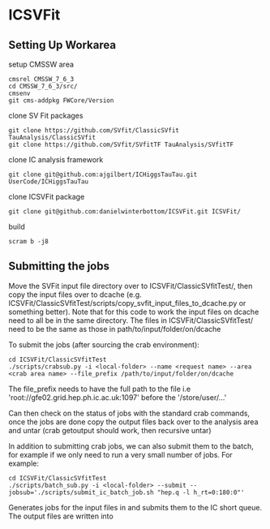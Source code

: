 # ICSVFit

## Setting Up Workarea
setup CMSSW area
```
cmsrel CMSSW_7_6_3
cd CMSSW_7_6_3/src/
cmsenv
git cms-addpkg FWCore/Version
```
clone SV Fit packages
```
git clone https://github.com/SVfit/ClassicSVfit TauAnalysis/ClassicSVfit
git clone https://github.com/SVfit/SVfitTF TauAnalysis/SVfitTF
```
clone IC analysis framework
```
git clone git@github.com:ajgilbert/ICHiggsTauTau.git UserCode/ICHiggsTauTau
```

clone ICSVFit package
```
git clone git@github.com:danielwinterbottom/ICSVFit.git ICSVFit/
```


build 
```
scram b -j8
```

## Submitting the jobs

Move the SVFit input file directory over to ICSVFit/ClassicSVfitTest/<local-folder>, then copy the input files over to dcache (e.g. ICSVFit/ClassicSVfitTest/scripts/copy_svfit_input_files_to_dcache.py or something better). Note that for this code to work the input files on dcache need to all be in the same directory. The files in ICSVFit/ClassicSVfitTest/<local-folder> need to be the same as those in path/to/input/folder/on/dcache

To submit the jobs (after sourcing the crab environment):
```
cd ICSVFit/ClassicSVfitTest
./scripts/crabsub.py -i <local-folder> --name <request name> --area <crab area name> --file_prefix /path/to/input/folder/on/dcache
```
The file_prefix needs to have the full path to the file i.e 'root://gfe02.grid.hep.ph.ic.ac.uk:1097' before the '/store/user/...'

Can then check on the status of jobs with the standard crab commands, once the jobs are done copy the output files back over to the analysis area and untar (crab getoutput should work, then recursive untar) 

In addition to submitting crab jobs, we can also submit them to the batch, for example if we only need to run a very small number of jobs. For example:
```
cd ICSVFit/ClassicSVfitTest
./scripts/batch_sub.py -i <local-folder> --submit --jobsub='./scripts/submit_ic_batch_job.sh "hep.q -l h_rt=0:180:0"'
```
Generates jobs for the input files in <local-folder> and submits them to the IC short queue. The output files are written into <local-folder>
